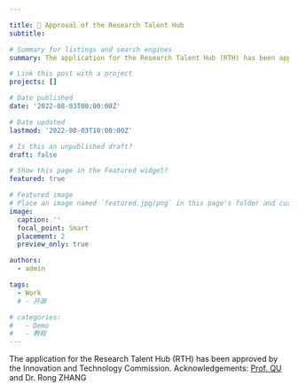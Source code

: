 ```yaml
---

title: 🐾 Approval of the Research Talent Hub
subtitle: 

# Summary for listings and search engines
summary: The application for the Research Talent Hub (RTH) has been approved by the Innovation and Technology Commission. 

# Link this post with a project
projects: []

# Date published
date: '2022-08-03T00:00:00Z'

# Date updated
lastmod: '2022-08-03T10:00:00Z'

# Is this an unpublished draft?
draft: false

# Show this page in the Featured widget?
featured: true

# Featured image
# Place an image named `featured.jpg/png` in this page's folder and customize its options here.
image:
  caption: ''
  focal_point: Smart
  placement: 2
  preview_only: true

authors:
  - admin

tags:
  - Work
  # - 开源

# categories:
#   - Demo
#   - 教程
---
```

The application for the Research Talent Hub (RTH) has been approved by the Innovation and Technology Commission. 
Acknowledgements: [Prof. QU](http://huamin.org/) and Dr. Rong ZHANG



<!-- 
## Overview

Are you David? -->


